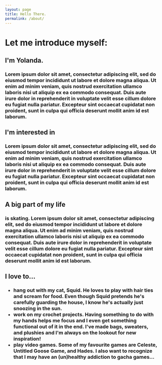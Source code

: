 ```yaml
---
layout: page
title: Hello There.
permalink: /about/
---
```

<h1>Let me introduce myself:</h1>

<h2>I'm Yolanda.</h2>
<h3>Lorem ipsum dolor sit amet, consectetur adipiscing elit, sed do eiusmod tempor incididunt ut labore et dolore magna aliqua. Ut enim ad minim veniam, quis nostrud exercitation ullamco laboris nisi ut aliquip ex ea commodo consequat. Duis aute irure dolor in reprehenderit in voluptate velit esse cillum dolore eu fugiat nulla pariatur. Excepteur sint occaecat cupidatat non proident, sunt in culpa qui officia deserunt mollit anim id est laborum.</h3>

<h2>I'm interested in</h2>
<h3>Lorem ipsum dolor sit amet, consectetur adipiscing elit, sed do eiusmod tempor incididunt ut labore et dolore magna aliqua. Ut enim ad minim veniam, quis nostrud exercitation ullamco laboris nisi ut aliquip ex ea commodo consequat. Duis aute irure dolor in reprehenderit in voluptate velit esse cillum dolore eu fugiat nulla pariatur. Excepteur sint occaecat cupidatat non proident, sunt in culpa qui officia deserunt mollit anim id est laborum.</h3>

<h2>A big part of my life</h2>
<h3>is skating. Lorem ipsum dolor sit amet, consectetur adipiscing elit, sed do eiusmod tempor incididunt ut labore et dolore magna aliqua. Ut enim ad minim veniam, quis nostrud exercitation ullamco laboris nisi ut aliquip ex ea commodo consequat. Duis aute irure dolor in reprehenderit in voluptate velit esse cillum dolore eu fugiat nulla pariatur. Excepteur sint occaecat cupidatat non proident, sunt in culpa qui officia deserunt mollit anim id est laborum.</h3>

<h2>I love to...</h2>
<h3>
    <ul>
    <li>hang out with my cat, Squid. He loves to play with hair ties and scream for food. Even though Squid pretends he's carefully guarding the house, I know he's actually just snoozing in the sun.</li>
    <li>work on my crochet projects. Having something to do with my hands helps me focus and I even get something functional out of it in the end. I've made bags, sweaters, and plushies and I'm always on the lookout for new inspiration! </li>
    <li>play video games. Some of my favourite games are Celeste, Untitled Goose Game, and Hades. I also want to recognize that I may have an (un)healthy addiction to gacha games... </li>
    </ul>
</h3>

